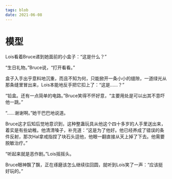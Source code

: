 ```yaml
---
tags: blob
date: 2021-06-08
---
```


# 模型

Lois看着Bruce递到她面前的小盒子：“这是什么？”

“生日礼物。”Bruce说，“打开看看。”

盒子入手出乎意料地沉重，而且不知为何，只能掀开一条小小的缝隙，一道绿光从那条缝里冒出来，Lois本能地反手把它扣上了：“这是……？”

“铅盒。还有一点简单的电路。”Bruce笑得不怀好意，“主要用处是可以出其不意吓他一跳。”

“……谢谢啊。”她干巴巴地说道。

Bruce这才后知后觉地意识到，这种整蛊玩具从他这个四十多岁的人手里送出来，着实是有些幼稚。他清清嗓子，补充道：“这是为了他好。他已经养成了错误的条件反射，那次Hal拿戒指捏了块石头逗他，他眼一翻直接从天上掉了下去。他需要脱敏治疗。”

“听起来就是恶作剧。”Lois摇摇头。

Bruce眼神飘了飘，正在琢磨该怎么继续往回圆，就听到Lois笑了一声：“应该挺好玩的。”
